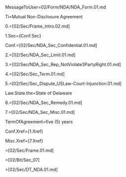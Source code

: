 MessageToUser=02/Form/NDA/NDA_Form.01.md

Ti=Mutual Non-Disclosure Agreement

0.=[02/Sec/Frame_Intro.02.md]

1.Sec={Conf.Sec}

Conf.=[02/Sec/NDA_Sec_Confidential.01.md]

2.=[02/Sec/NDA_Sec_Limit.01.md]

3.=[02/Sec/NDA_Sec_Rep_NotViolate3PartyRight.01.md]

4.=[02/Sec/Sec_Term.01.md]

5.=[02/Sec/Sec_Dispute_USLaw-Court-Injunction.01.md]

Law.State.the=State of Delaware

6.=[02/Sec/NDA_Sec_Remedy.01.md]

7.=[02/Sec/NDA_Sec_Misc.01.md]

TermOfAgreement=five (5) years

Conf.Xref={1.Xref}

Misc.Xref={7.Xref}

=[02/Sec/Frame.01.md]

=[02/Bit/Sec_07]

=[02/Sec/DT_NDA.01.md]